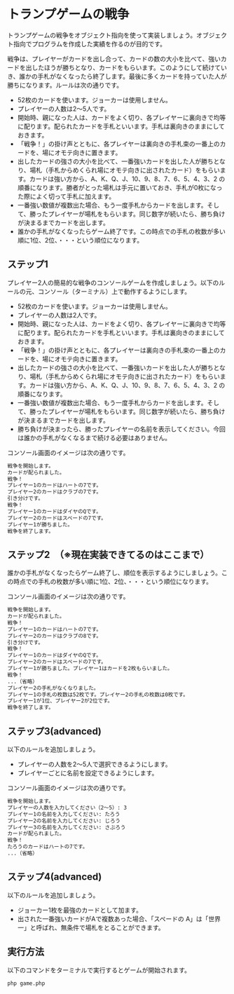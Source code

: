 # トランプゲームの戦争

トランプゲームの戦争をオブジェクト指向を使って実装しましょう。オブジェクト指向でプログラムを作成した実績を作るのが目的です。

戦争は、プレイヤーがカードを出し合って、カードの数の大小を比べて、強いカードを出したほうが勝ちとなり、カードをもらいます。このようにして続けていき、誰かの手札がなくなったら終了します。最後に多くカードを持っていた人が勝ちになります。ルールは次の通りです。

- 52枚のカードを使います。ジョーカーは使用しません。
- プレイヤーの人数は2〜5人です。
- 開始時、親になった人は、カードをよく切り、各プレイヤーに裏向きで均等に配ります。配られたカードを手札といいます。手札は裏向きのままにしておきます。
- 「戦争！」の掛け声とともに、各プレイヤーは裏向きの手札束の一番上のカードを、場にオモテ向きに置きます。
- 出したカードの強さの大小を比べて、一番強いカードを出した人が勝ちとなり、場札（手札からめくられ場にオモテ向きに出されたカード）をもらいます。カードは強い方から、A、K、Q、J、10、9、8、7、6、5、4、3、2 の順番になります。勝者がとった場札は手元に置いておき、手札が0枚になった際によく切って手札に加えます。
- 一番強い数値が複数出た場合、もう一度手札からカードを出します。そして、勝ったプレイヤーが場札をもらいます。同じ数字が続いたら、勝ち負けが決まるまでカードを出します。
- 誰かの手札がなくなったらゲーム終了です。この時点での手札の枚数が多い順に1位、2位、・・・という順位になります。

## ステップ1

プレイヤー2人の簡易的な戦争のコンソールゲームを作成しましょう。以下のルールの元、コンソール（ターミナル）上で動作するようにします。

- 52枚のカードを使います。ジョーカーは使用しません。
- プレイヤーの人数は2人です。
- 開始時、親になった人は、カードをよく切り、各プレイヤーに裏向きで均等に配ります。配られたカードを手札といいます。手札は裏向きのままにしておきます。
- 「戦争！」の掛け声とともに、各プレイヤーは裏向きの手札束の一番上のカードを、場にオモテ向きに置きます。
- 出したカードの強さの大小を比べて、一番強いカードを出した人が勝ちとなり、場札（手札からめくられ場にオモテ向きに出されたカード）をもらいます。カードは強い方から、A、K、Q、J、10、9、8、7、6、5、4、3、2 の順番になります。
- 一番強い数値が複数出た場合、もう一度手札からカードを出します。そして、勝ったプレイヤーが場札をもらいます。同じ数字が続いたら、勝ち負けが決まるまでカードを出します。
- 勝ち負けが決まったら、勝ったプレイヤーの名前を表示してください。今回は誰かの手札がなくなるまで続ける必要はありません。

コンソール画面のイメージは次の通りです。

```bash
戦争を開始します。
カードが配られました。
戦争！
プレイヤー1のカードはハートの7です。
プレイヤー2のカードはクラブの7です。
引き分けです。
戦争！
プレイヤー1のカードはダイヤのQです。
プレイヤー2のカードはスペードの7です。
プレイヤー1が勝ちました。
戦争を終了します。
```

## ステップ2　（※現在実装できてるのはここまで）

誰かの手札がなくなったらゲーム終了し、順位を表示するようにしましょう。この時点での手札の枚数が多い順に1位、2位、・・・という順位になります。

コンソール画面のイメージは次の通りです。

```bash
戦争を開始します。
カードが配られました。
戦争！
プレイヤー1のカードはハートの7です。
プレイヤー2のカードはクラブの8です。
引き分けです。
戦争！
プレイヤー1のカードはダイヤのQです。
プレイヤー2のカードはスペードの7です。
プレイヤー1が勝ちました。プレイヤー1はカードを2枚もらいました。
戦争！
...（省略）
プレイヤー2の手札がなくなりました。
プレイヤー1の手札の枚数は52枚です。プレイヤー2の手札の枚数は0枚です。
プレイヤー1が1位、プレイヤー2が2位です。
戦争を終了します。
```

## ステップ3(advanced)

以下のルールを追加しましょう。

- プレイヤーの人数を2〜5人で選択できるようにします。
- プレイヤーごとに名前を設定できるようにします。

コンソール画面のイメージは次の通りです。

```bash
戦争を開始します。
プレイヤーの人数を入力してください（2〜5）: 3
プレイヤー1の名前を入力してください: たろう
プレイヤー2の名前を入力してください: じろう
プレイヤー3の名前を入力してください: さぶろう
カードが配られました。
戦争！
たろうのカードはハートの7です。
...（省略）
```

## ステップ4(advanced)

以下のルールを追加しましょう。

- ジョーカー1枚を最強のカードとして加ます。
- 出された一番強いカードがAで複数あった場合、「スペードの A」は「世界一」と呼ばれ、無条件で場札をとることができます。

## 実行方法

以下のコマンドをターミナルで実行するとゲームが開始されます。
```bash
php game.php
```

